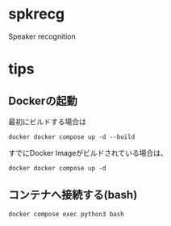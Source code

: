 # spkrecg
Speaker recognition 

# tips

## Dockerの起動 
最初にビルドする場合は
```
docker docker compose up -d --build
```

すでにDocker Imageがビルドされている場合は、
```
docker docker compose up -d
```

## コンテナへ接続する(bash)
```
docker compose exec python3 bash
```
